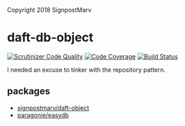 Copyright 2018 SignpostMarv

# daft-db-object
[![Scrutinizer Code Quality](https://scrutinizer-ci.com/g/SignpostMarv/daft-db-object/badges/quality-score.png?b=master)](https://scrutinizer-ci.com/g/SignpostMarv/daft-db-object/?branch=master)
[![Code Coverage](https://scrutinizer-ci.com/g/SignpostMarv/daft-db-object/badges/coverage.png?b=master)](https://scrutinizer-ci.com/g/SignpostMarv/daft-db-object/?branch=master)
[![Build Status](https://scrutinizer-ci.com/g/SignpostMarv/daft-db-object/badges/build.png?b=master)](https://scrutinizer-ci.com/g/SignpostMarv/daft-db-object/build-status/master)

I needed an excuse to tinker with the repository pattern.

## packages
* [signpostmarv/daft-object](https://github.com/SignpostMarv/daft-db-object)
* [paragonie/easydb](https://github.com/paragonie/easydb)

